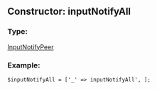 ## Constructor: inputNotifyAll  

### Type: 

[InputNotifyPeer](../types/InputNotifyPeer.md)
### Example:

```
$inputNotifyAll = ['_' => inputNotifyAll', ];
```